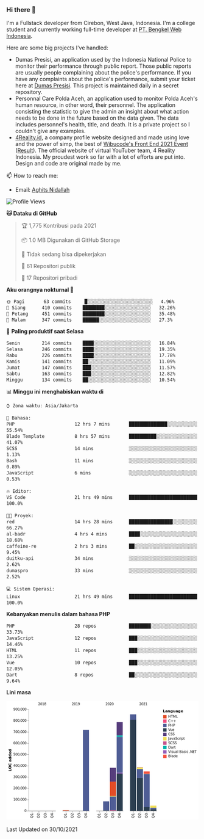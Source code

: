 ### Hi there 👋
I'm a Fullstack developer from Cirebon, West Java, Indonesia. I'm a college student and currently working full-time developer at [PT. Bengkel Web Indonesia](https://github.com/PT-Bengkel-Web-Indonesia).

Here are some big projects I've handled:
- Dumas Presisi, an application used by the Indonesia National Police to monitor their performance through public report. Those public reports are usually people complaining about the police's performance. If you have any complaints about the police's performance, submit your ticket here at [Dumas Presisi](https://dumaspresisi.polri.go.id/dumaspro). This project is maintained daily in a secret repository.
- Personnal Care Polda Aceh, an application used to monitor Polda Aceh's human resource, in other word, their personnel. The application consisting the statistic to give the admin an insight about what action needs to be done in the future based on the data given. The data includes personnel's health, title, and death. It is a private project so I couldn't give any examples.
- [4Reality.id](https://4reality.id), a company profile website designed and made using love and the power of simp, the best of [Wibucode's Front End 2021 Event](https://github.com/wibucode02/submision-event-frontend-2021) ([Result](https://github.com/wibucode02/top-5-pemenang-event-front-end-wibucode-2021)). The official website of virtual YouTuber team, 4 Reality Indonesia. My proudest work so far with a lot of efforts are put into. Design and code are original made by me.

📫 How to reach me:
- Email: [Aghits Nidallah](mailto:yourlovelydev@gmail.com)

<!--START_SECTION:waka-->
![Profile Views](http://img.shields.io/badge/Profil%20dilihat-8-blue)

**🐱 Dataku di GitHub** 

> 🏆 1,775 Kontribusi pada 2021
 > 
> 📦 1.0 MB Digunakan di GitHub Storage 
 > 
> 🚫 Tidak sedang bisa dipekerjakan
 > 
> 📜 61 Repositori publik 
 > 
> 🔑 17 Repositori pribadi  
 > 
**Aku orangnya nokturnal 🦉** 

```text
🌞 Pagi       63 commits     █░░░░░░░░░░░░░░░░░░░░░░░░   4.96% 
🌆 Siang      410 commits    ████████░░░░░░░░░░░░░░░░░   32.26% 
🌃 Petang     451 commits    ████████░░░░░░░░░░░░░░░░░   35.48% 
🌙 Malam      347 commits    ██████░░░░░░░░░░░░░░░░░░░   27.3%

```
📅 **Paling produktif saat Selasa** 

```text
Senin        214 commits    ████░░░░░░░░░░░░░░░░░░░░░   16.84% 
Selasa       246 commits    ████░░░░░░░░░░░░░░░░░░░░░   19.35% 
Rabu         226 commits    ████░░░░░░░░░░░░░░░░░░░░░   17.78% 
Kamis        141 commits    ██░░░░░░░░░░░░░░░░░░░░░░░   11.09% 
Jumat        147 commits    ███░░░░░░░░░░░░░░░░░░░░░░   11.57% 
Sabtu        163 commits    ███░░░░░░░░░░░░░░░░░░░░░░   12.82% 
Minggu       134 commits    ██░░░░░░░░░░░░░░░░░░░░░░░   10.54%

```


📊 **Minggu ini menghabiskan waktu di** 

```text
⌚︎ Zona waktu: Asia/Jakarta

💬 Bahasa: 
PHP                      12 hrs 7 mins       ██████████████░░░░░░░░░░░   55.54% 
Blade Template           8 hrs 57 mins       ██████████░░░░░░░░░░░░░░░   41.07% 
SCSS                     14 mins             ░░░░░░░░░░░░░░░░░░░░░░░░░   1.13% 
Bash                     11 mins             ░░░░░░░░░░░░░░░░░░░░░░░░░   0.89% 
JavaScript               6 mins              ░░░░░░░░░░░░░░░░░░░░░░░░░   0.53%

🔥 Editor: 
VS Code                  21 hrs 49 mins      █████████████████████████   100.0%

🐱‍💻 Proyek: 
red                      14 hrs 28 mins      ████████████████░░░░░░░░░   66.27% 
al-badr                  4 hrs 4 mins        ████░░░░░░░░░░░░░░░░░░░░░   18.68% 
caffeine-re              2 hrs 3 mins        ██░░░░░░░░░░░░░░░░░░░░░░░   9.45% 
duitku-api               34 mins             ░░░░░░░░░░░░░░░░░░░░░░░░░   2.62% 
dumaspro                 33 mins             ░░░░░░░░░░░░░░░░░░░░░░░░░   2.52%

💻 Sistem Operasi: 
Linux                    21 hrs 49 mins      █████████████████████████   100.0%

```

**Kebanyakan menulis dalam bahasa PHP** 

```text
PHP                      28 repos            ████████░░░░░░░░░░░░░░░░░   33.73% 
JavaScript               12 repos            ███░░░░░░░░░░░░░░░░░░░░░░   14.46% 
HTML                     11 repos            ███░░░░░░░░░░░░░░░░░░░░░░   13.25% 
Vue                      10 repos            ███░░░░░░░░░░░░░░░░░░░░░░   12.05% 
Dart                     8 repos             ██░░░░░░░░░░░░░░░░░░░░░░░   9.64%

```


**Lini masa**

![Chart not found](https://raw.githubusercontent.com/NikarashiHatsu/NikarashiHatsu/master/charts/bar_graph.png) 


 Last Updated on 30/10/2021
<!--END_SECTION:waka-->
